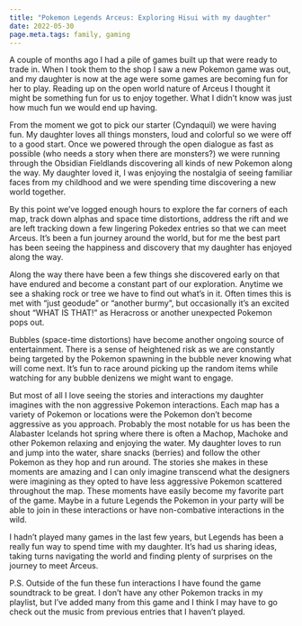 ```yaml
---
title: "Pokemon Legends Arceus: Exploring Hisui with my daughter"
date: 2022-05-30
page.meta.tags: family, gaming
---
```


A couple of months ago I had a pile of games built up that were ready to trade in. When I took them to the shop I saw a
new Pokemon game was out, and my daughter is now at the age were some games are becoming fun for her to play. Reading up
on the open world nature of Arceus I thought it might be something fun for us to enjoy together. What I didn’t know was
just how much fun we would end up having.

From the moment we got to pick our starter (Cyndaquil) we were having fun. My daughter loves all things monsters, loud
and colorful so we were off to a good start. Once we powered through the open dialogue as fast as possible (who needs a
story when there are monsters?) we were running through the Obsidian Fieldlands discovering all kinds of new Pokemon
along the way. My daughter loved it, I was enjoying the nostalgia of seeing familiar faces from my childhood and we were
spending time discovering a new world together.

By this point we’ve logged enough hours to explore the far corners of each map, track down alphas and space time
distortions, address the rift and we are left tracking down a few lingering Pokedex entries so that we can meet Arceus.
It’s been a fun journey around the world, but for me the best part has been seeing the happiness and discovery that my
daughter has enjoyed along the way.

Along the way there have been a few things she discovered early on that have endured and become a constant part of our
exploration. Anytime we see a shaking rock or tree we have to find out what’s in it. Often times this is met with “just
geodude” or “another burmy”, but occasionally it’s an excited shout “WHAT IS THAT!” as Heracross or another unexpected
Pokemon pops out.

Bubbles (space-time distortions) have become another ongoing source of entertainment. There is a sense of heightened
risk as we are constantly being targeted by the Pokemon spawning in the bubble never knowing what will come next. It’s
fun to race around picking up the random items while watching for any bubble denizens we might want to engage.

But most of all I love seeing the stories and interactions my daughter imagines with the non aggressive Pokemon
interactions. Each map has a variety of Pokemon or locations were the Pokemon don’t become aggressive as you approach.
Probably the most notable for us has been the Alabaster Icelands hot spring where there is often a Machop, Machoke and
other Pokemon relaxing and enjoying the water. My daughter loves to run and jump into the water, share snacks (berries)
and follow the other Pokemon as they hop and run around. The stories she makes in these moments are amazing and I can
only imagine transcend what the designers were imagining as they opted to have less aggressive Pokemon scattered
throughout the map. These moments have easily become my favorite part of the game. Maybe in a future Legends the Pokemon
in your party will be able to join in these interactions or have non-combative interactions in the wild.

I hadn’t played many games in the last few years, but Legends has been a really fun way to spend time with my daughter.
It’s had us sharing ideas, taking turns navigating the world and finding plenty of surprises on the journey to meet
Arceus.

P.S. Outside of the fun these fun interactions I have found the game soundtrack to be great. I don’t have any other
Pokemon tracks in my playlist, but I’ve added many from this game and I think I may have to go check out the music from
previous entries that I haven’t played.

